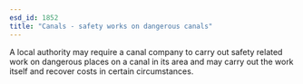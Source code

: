 ```yaml
---
esd_id: 1852
title: "Canals - safety works on dangerous canals"
---
```


A local authority may require a canal company to carry out safety related work on dangerous places on a canal in its area and may carry out the work itself and recover costs in certain circumstances.

